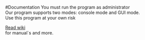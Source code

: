 #Documentation
You must run the program as administrator</br>
Our program supports two modes: console mode and GUI mode. </br>
Use this program at your own risk</br>

[Read wiki](https://github.com/Vukiz/OSNetShield/wiki)<br> for manual`s and more.
